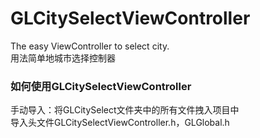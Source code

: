 GLCitySelectViewController
============================================
The easy ViewController to select city.<br/>
用法简单地城市选择控制器


### 如何使用GLCitySelectViewController
手动导入：将GLCitySelect文件夹中的所有文件拽入项目中<br/>
          导入头文件GLCitySelectViewController.h，GLGlobal.h

